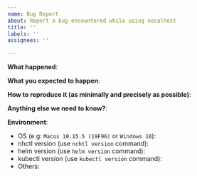 ```yaml
---
name: Bug Report
about: Report a bug encountered while using nocalhost
title: ''
labels: ''
assignees: ''

---
```


<!-- Please use this template while reporting a bug and provide as much info as possible. Not doing so may result in your bug not being addressed in a timely manner. Thanks!-->

**What happened**:

**What you expected to happen**:

**How to reproduce it (as minimally and precisely as possible)**:

**Anything else we need to know?**:

**Environment**:
- OS (e.g: `Macos 10.15.5 (19F96)` or `Windows 10`):
- nhctl version (use `nchtl version` command):
- helm version (use `helm version` command):
- kubectl version (use `kubectl version` command):
- Others:
